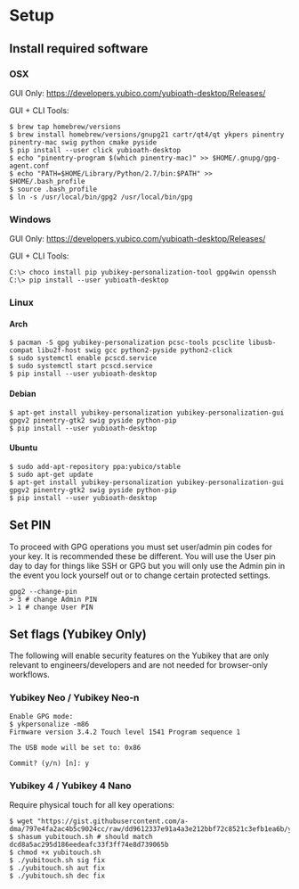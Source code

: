 # Setup

## Install required software

### OSX

GUI Only: https://developers.yubico.com/yubioath-desktop/Releases/

GUI + CLI Tools: 
```
$ brew tap homebrew/versions
$ brew install homebrew/versions/gnupg21 cartr/qt4/qt ykpers pinentry pinentry-mac swig python cmake pyside
$ pip install --user click yubioath-desktop 
$ echo "pinentry-program $(which pinentry-mac)" >> $HOME/.gnupg/gpg-agent.conf
$ echo "PATH=$HOME/Library/Python/2.7/bin:$PATH" >> $HOME/.bash_profile
$ source .bash_profile
$ ln -s /usr/local/bin/gpg2 /usr/local/bin/gpg
```

### Windows

GUI Only: https://developers.yubico.com/yubioath-desktop/Releases/

GUI + CLI Tools: 
```
C:\> choco install pip yubikey-personalization-tool gpg4win openssh
C:\> pip install --user yubioath-desktop
```

### Linux

#### Arch

```
$ pacman -S gpg yubikey-personalization pcsc-tools pcsclite libusb-compat libu2f-host swig gcc python2-pyside python2-click
$ sudo systemctl enable pcscd.service
$ sudo systemctl start pcscd.service 
$ pip install --user yubioath-desktop
```

#### Debian

```
$ apt-get install yubikey-personalization yubikey-personalization-gui gpgv2 pinentry-gtk2 swig pyside python-pip
$ pip install --user yubioath-desktop 
```

#### Ubuntu

```
$ sudo add-apt-repository ppa:yubico/stable
$ sudo apt-get update
$ apt-get install yubikey-personalization yubikey-personalization-gui gpgv2 pinentry-gtk2 swig pyside python-pip
$ pip install --user yubioath-desktop
```

## Set PIN

To proceed with GPG operations you must set user/admin pin codes for your key. It is recommended these be different. 
You will use the User pin day to day for things like SSH or GPG but you will only use the Admin pin in the event you lock yourself out or to change certain protected settings.

```
gpg2 --change-pin
> 3 # change Admin PIN
> 1 # change User PIN 
```

## Set flags (Yubikey Only)

The following will enable security features on the Yubikey that are only relevant to engineers/developers and are not needed for browser-only workflows.

### Yubikey Neo / Yubikey Neo-n

```
Enable GPG mode:
$ ykpersonalize -m86
Firmware version 3.4.2 Touch level 1541 Program sequence 1

The USB mode will be set to: 0x86

Commit? (y/n) [n]: y
```

### Yubikey 4 / Yubikey 4 Nano

Require physical touch for all key operations:

```
$ wget "https://gist.githubusercontent.com/a-dma/797e4fa2ac4b5c9024cc/raw/dd9612337e91a4a3e212bbf72c8521c3efb1ea6b/yubitouch.sh"
$ shasum yubitouch.sh # should match dcd8a5ac295d186eedeafc33f3ff74e8d739065b
$ chmod +x yubitouch.sh
$ ./yubitouch.sh sig fix
$ ./yubitouch.sh aut fix
$ ./yubitouch.sh dec fix
```
